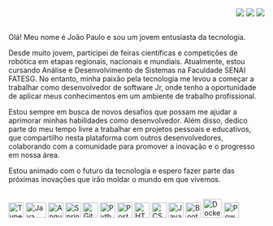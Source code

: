 <picture>
  
</picture>  

<div>
  <section align="right">
    <a href="https://www.youtube.com/@joao_limaa/videos" target="_blank"><img src="https://img.shields.io/badge/YouTube-FF0000?style=for-the-badge&logo=youtube&logoColor=white" target="_blank"></a>
    <a href="https://instagram.com/jplimag?igshid=YmMyMTA2M2Y=" target="_blank"><img src="https://img.shields.io/badge/-Instagram-%23E4405F?style=for-the-badge&logo=instagram&logoColor=white" target="_blank"></a>
    <a href="https://www.linkedin.com/in/joao-limaa/" target="_blank"><img src="https://img.shields.io/badge/-LinkedIn-%230077B5?style=for-the-badge&logo=linkedin&logoColor=white" target="_blank"></a>   
  </section>
</div>

##

<p>
  Olá! Meu nome é João Paulo e sou um jovem entusiasta da tecnologia.

  Desde muito jovem, participei de feiras científicas e competições de robótica em etapas regionais, nacionais e mundiais. Atualmente, estou cursando Análise e           Desenvolvimento de Sistemas na Faculdade SENAI FATESG. No entanto, minha paixão pela tecnologia me levou a começar a trabalhar como desenvolvedor de software Jr,       onde tenho a oportunidade de aplicar meus conhecimentos em um ambiente de trabalho profissional.

  Estou sempre em busca de novos desafios que possam me ajudar a aprimorar minhas habilidades como desenvolvedor. Além disso, dedico parte do meu tempo livre a           trabalhar em projetos pessoais e educativos, que compartilho nesta plataforma com outros desenvolvedores, colaborando com a comunidade para promover a inovação e o     progresso em nossa área.

  Estou animado com o futuro da tecnologia e espero fazer parte das próximas inovações que irão moldar o mundo em que vivemos.
</p> 
 

## 

<div>
  <img src="https://cdn.jsdelivr.net/gh/devicons/devicon/icons/typescript/typescript-original.svg" title="TypeScript" width="30" height="30"/>
  <img src="https://cdn.jsdelivr.net/gh/devicons/devicon/icons/java/java-original.svg" width="40" title="Java" height="30"/> 
  <img src="https://cdn.jsdelivr.net/gh/devicons/devicon/icons/angularjs/angularjs-original.svg" title="Angular" width="30" height="30"/> 
  <img src="https://cdn.jsdelivr.net/gh/devicons/devicon/icons/spring/spring-original.svg" title="SpringBoot" width="30" height="30"/> 
  <img src="https://cdn.jsdelivr.net/gh/devicons/devicon/icons/git/git-original.svg" title="Git" width="30" height="30"/> 
  <img src="https://cdn.jsdelivr.net/gh/devicons/devicon/icons/python/python-original.svg" title="Python" width="30" height="30"/> 
  <img src="https://cdn.jsdelivr.net/gh/devicons/devicon/icons/postgresql/postgresql-original.svg" title="PostgreSQL" width="30" height="30"/> 
  <img src="https://cdn.jsdelivr.net/gh/devicons/devicon/icons/html5/html5-original.svg" title="HTML 5" width="30" height="30"/> 
  <img src="https://cdn.jsdelivr.net/gh/devicons/devicon/icons/css3/css3-original.svg" title="CSS 3" width="30" height="30"/> 
  <img src="https://cdn.jsdelivr.net/gh/devicons/devicon/icons/javascript/javascript-original.svg" title="JavaScript" width="30" height="30"/>
  <img src="https://cdn.jsdelivr.net/gh/devicons/devicon/icons/bootstrap/bootstrap-original.svg" title="Bootstrap" width="30" height="30"/>
  <img src="https://cdn.jsdelivr.net/gh/devicons/devicon/icons/docker/docker-original.svg" title="Docker" width="37" height="37"/>
  <img src="https://img.icons8.com/color/512/power-bi.png" title="Power BI" width="30" height="30"/>
</div>

